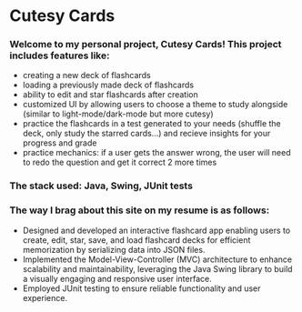 # Cutesy Cards

### Welcome to my personal project, Cutesy Cards! This project includes features like:
- creating a new deck of flashcards
- loading a previously made deck of flashcards
- ability to edit and star flashcards after creation
- customized UI by allowing users to choose a theme to study alongside (similar to light-mode/dark-mode but more cutesy)
- practice the flashcards in a test generated to your needs (shuffle the deck, only study the starred cards...) and recieve insights for your progress and grade
- practice mechanics: if a user gets the answer wrong, the user will need to redo the question and get it correct 2 more times

### The stack used: Java, Swing, JUnit tests

### The way I brag about this site on my resume is as follows:
- Designed and developed an interactive flashcard app enabling users to create, edit, star, save, and load flashcard decks for efficient memorization by serializing data into JSON files.
- Implemented the Model-View-Controller (MVC) architecture to enhance scalability and maintainability, leveraging the Java Swing library to build a visually engaging and responsive user interface.
- Employed JUnit testing to ensure reliable functionality and user experience.
